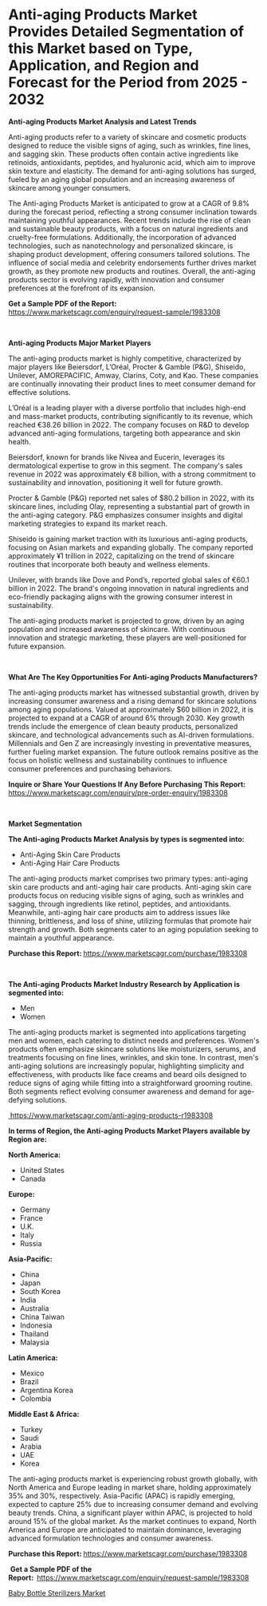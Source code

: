 <p><h1>Anti-aging Products Market Provides Detailed Segmentation of this Market based on Type, Application, and Region and Forecast for the Period from 2025 - 2032</h1></p><p><strong>Anti-aging Products Market Analysis and Latest Trends</strong></p>
<p><p>Anti-aging products refer to a variety of skincare and cosmetic products designed to reduce the visible signs of aging, such as wrinkles, fine lines, and sagging skin. These products often contain active ingredients like retinoids, antioxidants, peptides, and hyaluronic acid, which aim to improve skin texture and elasticity. The demand for anti-aging solutions has surged, fueled by an aging global population and an increasing awareness of skincare among younger consumers.</p><p>The Anti-aging Products Market is anticipated to grow at a CAGR of 9.8% during the forecast period, reflecting a strong consumer inclination towards maintaining youthful appearances. Recent trends include the rise of clean and sustainable beauty products, with a focus on natural ingredients and cruelty-free formulations. Additionally, the incorporation of advanced technologies, such as nanotechnology and personalized skincare, is shaping product development, offering consumers tailored solutions. The influence of social media and celebrity endorsements further drives market growth, as they promote new products and routines. Overall, the anti-aging products sector is evolving rapidly, with innovation and consumer preferences at the forefront of its expansion.</p></p>
<p><strong>Get a Sample PDF of the Report:&nbsp;</strong> <a href="https://www.marketscagr.com/enquiry/request-sample/1983308?utm_campaign=3510&utm_medium=2&utm_source=Github&utm_content=ia&utm_term=06042025&utm_id=anti-aging-products">https://www.marketscagr.com/enquiry/request-sample/1983308</a></p>
<p>&nbsp;</p>
<p><strong>Anti-aging Products Major Market Players</strong></p>
<p><p>The anti-aging products market is highly competitive, characterized by major players like Beiersdorf, L’Oréal, Procter & Gamble (P&G), Shiseido, Unilever, AMOREPACIFIC, Amway, Clarins, Coty, and Kao. These companies are continually innovating their product lines to meet consumer demand for effective solutions.</p><p>L’Oréal is a leading player with a diverse portfolio that includes high-end and mass-market products, contributing significantly to its revenue, which reached €38.26 billion in 2022. The company focuses on R&D to develop advanced anti-aging formulations, targeting both appearance and skin health.</p><p>Beiersdorf, known for brands like Nivea and Eucerin, leverages its dermatological expertise to grow in this segment. The company's sales revenue in 2022 was approximately €8 billion, with a strong commitment to sustainability and innovation, positioning it well for future growth.</p><p>Procter & Gamble (P&G) reported net sales of $80.2 billion in 2022, with its skincare lines, including Olay, representing a substantial part of growth in the anti-aging category. P&G emphasizes consumer insights and digital marketing strategies to expand its market reach.</p><p>Shiseido is gaining market traction with its luxurious anti-aging products, focusing on Asian markets and expanding globally. The company reported approximately ¥1 trillion in 2022, capitalizing on the trend of skincare routines that incorporate both beauty and wellness elements.</p><p>Unilever, with brands like Dove and Pond’s, reported global sales of €60.1 billion in 2022. The brand's ongoing innovation in natural ingredients and eco-friendly packaging aligns with the growing consumer interest in sustainability.</p><p>The anti-aging products market is projected to grow, driven by an aging population and increased awareness of skincare. With continuous innovation and strategic marketing, these players are well-positioned for future expansion.</p></p>
<p>&nbsp;</p>
<p><strong>What Are The Key Opportunities For Anti-aging Products Manufacturers?</strong></p>
<p><p>The anti-aging products market has witnessed substantial growth, driven by increasing consumer awareness and a rising demand for skincare solutions among aging populations. Valued at approximately $60 billion in 2022, it is projected to expand at a CAGR of around 6% through 2030. Key growth trends include the emergence of clean beauty products, personalized skincare, and technological advancements such as AI-driven formulations. Millennials and Gen Z are increasingly investing in preventative measures, further fueling market expansion. The future outlook remains positive as the focus on holistic wellness and sustainability continues to influence consumer preferences and purchasing behaviors.</p></p>
<p><strong>Inquire or Share Your Questions If Any Before Purchasing This Report:</strong> <a href="https://www.marketscagr.com/enquiry/pre-order-enquiry/1983308?utm_campaign=3510&utm_medium=2&utm_source=Github&utm_content=ia&utm_term=06042025&utm_id=anti-aging-products">https://www.marketscagr.com/enquiry/pre-order-enquiry/1983308</a></p>
<p>&nbsp;</p>
<p><strong>Market Segmentation</strong></p>
<p><strong>The Anti-aging Products Market Analysis by types is segmented into:</strong></p>
<p><ul><li>Anti-Aging Skin Care Products</li><li>Anti-Aging Hair Care Products</li></ul></p>
<p><p>The anti-aging products market comprises two primary types: anti-aging skin care products and anti-aging hair care products. Anti-aging skin care products focus on reducing visible signs of aging, such as wrinkles and sagging, through ingredients like retinol, peptides, and antioxidants. Meanwhile, anti-aging hair care products aim to address issues like thinning, brittleness, and loss of shine, utilizing formulas that promote hair strength and growth. Both segments cater to an aging population seeking to maintain a youthful appearance.</p></p>
<p><strong>Purchase this Report:&nbsp;</strong><a href="https://www.marketscagr.com/purchase/1983308?utm_campaign=3510&utm_medium=2&utm_source=Github&utm_content=ia&utm_term=06042025&utm_id=anti-aging-products">https://www.marketscagr.com/purchase/1983308</a></p>
<p>&nbsp;</p>
<p><strong>The Anti-aging Products Market Industry Research by Application is segmented into:</strong></p>
<p><ul><li>Men</li><li>Women</li></ul></p>
<p><p>The anti-aging products market is segmented into applications targeting men and women, each catering to distinct needs and preferences. Women's products often emphasize skincare solutions like moisturizers, serums, and treatments focusing on fine lines, wrinkles, and skin tone. In contrast, men's anti-aging solutions are increasingly popular, highlighting simplicity and effectiveness, with products like face creams and beard oils designed to reduce signs of aging while fitting into a straightforward grooming routine. Both segments reflect evolving consumer awareness and demand for age-defying solutions.</p></p>
<p><a href="https://www.marketscagr.com/anti-aging-products-r1983308?utm_campaign=3510&utm_medium=2&utm_source=Github&utm_content=ia&utm_term=06042025&utm_id=anti-aging-products">&nbsp;https://www.marketscagr.com/anti-aging-products-r1983308</a></p>
<p><strong>In terms of Region, the Anti-aging Products Market Players available by Region are:</strong></p>
<p>
    <p> <strong> North America: </strong>
        <ul>
            <li>United States</li>
            <li>Canada</li>
        </ul>
        </p> 
    <p> <strong> Europe: </strong>
        <ul>
            <li>Germany</li>
            <li>France</li>
            <li>U.K.</li>
            <li>Italy</li>
            <li>Russia</li>
        </ul>
        </p> 
    <p> <strong> Asia-Pacific: </strong>
        <ul>
            <li>China</li>
            <li>Japan</li>
            <li>South Korea</li>
            <li>India</li>
            <li>Australia</li>
            <li>China Taiwan</li>
            <li>Indonesia</li>
            <li>Thailand</li>
            <li>Malaysia</li>
        </ul>
        </p> 
    <p> <strong> Latin America: </strong>
        <ul>
            <li>Mexico</li>
            <li>Brazil</li>
            <li>Argentina Korea</li>
            <li>Colombia</li>
        </ul>
        </p> 
    <p> <strong> Middle East & Africa: </strong>
        <ul>
            <li>Turkey</li>
            <li>Saudi</li>
            <li>Arabia</li>
            <li>UAE</li>
            <li>Korea</li>
        </ul>
    </p>
    </p>
<p><p>The anti-aging products market is experiencing robust growth globally, with North America and Europe leading in market share, holding approximately 35% and 30%, respectively. Asia-Pacific (APAC) is rapidly emerging, expected to capture 25% due to increasing consumer demand and evolving beauty trends. China, a significant player within APAC, is projected to hold around 15% of the global market. As the market continues to expand, North America and Europe are anticipated to maintain dominance, leveraging advanced formulation technologies and consumer awareness.</p></p>
<p><strong>Purchase this Report: </strong><a href="https://www.marketscagr.com/purchase/1983308?utm_campaign=3510&utm_medium=2&utm_source=Github&utm_content=ia&utm_term=06042025&utm_id=anti-aging-products">https://www.marketscagr.com/purchase/1983308</a></p>
<p>&nbsp;<strong>Get a Sample PDF of the Report:&nbsp;&nbsp;</strong><a href="https://www.marketscagr.com/enquiry/request-sample/1983308?utm_campaign=3510&utm_medium=2&utm_source=Github&utm_content=ia&utm_term=06042025&utm_id=anti-aging-products">https://www.marketscagr.com/enquiry/request-sample/1983308</a></p>
<p><strong></strong></p>
<p><p><a href="https://github.com/kryshaprilbb/Market-Research-Report-List-1/blob/main/baby-bottle-sterilizers-market.md?utm_campaign=3510&utm_medium=2&utm_source=Github&utm_content=ia&utm_term=06042025&utm_id=anti-aging-products">Baby Bottle Sterilizers Market</a></p></p>